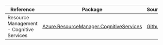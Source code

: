 | Reference | Package | Source |
|---|---|---|
|Resource Management - Cognitive Services|[Azure.ResourceManager.CognitiveServices](https://www.nuget.org/packages/Azure.ResourceManager.CognitiveServices)|[Github](https://github.com/Azure/azure-sdk-for-net/blob/main/sdk/cognitiveservices/Azure.ResourceManager.CognitiveServices)|
